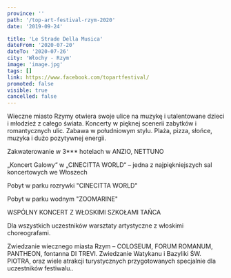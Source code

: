```yaml
---
province: ''
path: '/top-art-festival-rzym-2020'
date: '2019-09-24'

title: 'Le Strade Della Musica'
dateFrom: '2020-07-20'
dateTo: '2020-07-26'
city: 'Włochy - Rzym'
image: 'image.jpg'
tags: []
link: https://www.facebook.com/topartfestival/
promoted: false
visible: true
cancelled: false
---
```

Wieczne miasto Rzymy otwiera swoje ulice na muzykę i utalentowane dzieci i młodzież z całego świata. Koncerty w pięknej scenerii zabytków i romantycznych ulic. Zabawa w południowym stylu. Plaża, pizza, słońce, muzyka i dużo pozytywnej energii.

Zakwaterowanie w 3*** hotelach w ANZIO, NETTUNO

„Koncert Galowy“ w „CINECITTA WORLD“ –  jedna z najpiękniejszych sal koncertowych we Włoszech
 
Pobyt w parku rozrywki "CINECITTA WORLD"

Pobyt w parku wodnym "ZOOMARINE"

WSPÓLNY KONCERT Z WŁOSKIMI SZKOŁAMI TAŃCA

Dla wszystkich uczestników warsztaty artystyczne z włoskimi  choreografami.

Zwiedzanie wiecznego miasta Rzym – COLOSEUM, FORUM ROMANUM, PANTHEON, fontanna DI TREVI. Zwiedzanie Watykanu i Bazyliki ŚW. PIOTRA, oraz wiele atrakcji turystycznych przygotowanych specjalnie dla uczestników festiwalu..